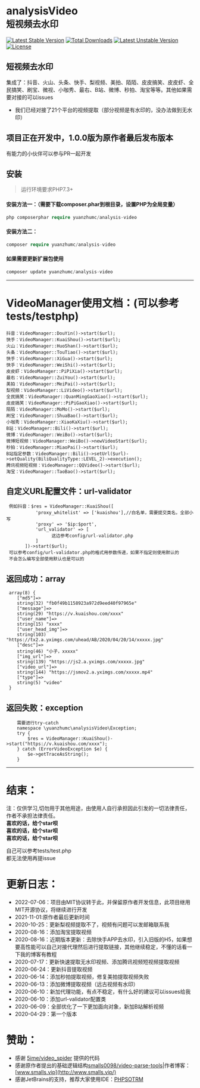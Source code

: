 <h1>
analysisVideo<br>
<small>短视频去水印</small>
</h1>
<p>
<a href="https://packagist.org/packages/yuanzhumc/analysis-video"><img src="https://poser.pugx.org/yuanzhumc/analysis-video/v/stable" alt="Latest Stable Version"></a>
<a href="https://packagist.org/packages/yuanzhumc/analysis-video"><img src="https://poser.pugx.org/yuanzhumc/analysis-video/downloads" alt="Total Downloads"></a>
<a href="https://packagist.org/packages/yuanzhumc/analysis-video"><img src="https://poser.pugx.org/yuanzhumc/analysis-video/v/unstable" alt="Latest Unstable Version"></a>
<a href="https://packagist.org/packages/yuanzhumc/analysis-video"><img src="https://poser.pugx.org/yuanzhumc/analysis-video/license" alt="License"></a>
</p>



## 短视频去水印
集成了：抖音、火山、头条、快手、梨视频、美拍、陌陌、皮皮搞笑、皮皮虾、全民搞笑、刷宝、微视、小咖秀、最右、B站、微博、秒拍、淘宝等等。其他如果需要对接的可以issues

* 我们已经对接了21个平台的视频提取（部分视频是有水印的，没办法做到无水印）

## 项目正在开发中，1.0.0版为原作者最后发布版本
有能力的小伙伴可以参与PR一起开发

## 安装

> 运行环境要求PHP7.3+

#### 安装方法一：（需要下载composer.phar到根目录，设置PHP为全局变量）
```php
php composerphar require yuanzhumc/analysis-video
```
#### 安装方法二：
```php
composer require yuanzhumc/analysis-video
```

#### 如果需要更新扩展包使用
```php
composer update yuanzhumc/analysis-video
```

********
 
 VideoManager使用文档：(可以参考tests/testphp)
 ==
    抖音：VideoManager::DouYin()->start($url);
    快手：VideoManager::KuaiShou()->start($url);
    火山：VideoManager::HuoShan()->start($url);
    头条：VideoManager::TouTiao()->start($url);
    快手：VideoManager::XiGua()->start($url);
    快手：VideoManager::WeiShi()->start($url);
    皮皮虾：VideoManager::PiPiXia()->start($url);
    最右：VideoManager::ZuiYou()->start($url);
    美拍：VideoManager::MeiPai()->start($url);
    梨视频：VideoManager::LiVideo()->start($url);
    全民搞笑：VideoManager::QuanMingGaoXiao()->start($url);
    皮皮搞笑：VideoManager::PiPiGaoXiao()->start($url);
    陌陌：VideoManager::MoMo()->start($url);
    刷宝：VideoManager::ShuaBao()->start($url);
    小咖秀：VideoManager::XiaoKaXiu()->start($url);
    B站：VideoManager::Bili()->start($url);
    微博：VideoManager::WeiBo()->start($url);
    微博短视频：VideoManager::WeiBo()->newVideoStart($url);
    秒拍：VideoManager::MiaoPai()->start($url);
    B站指定参数：VideoManager::Bili()->setUrl($url)->setQuality(BiliQualityType::LEVEL_2)->execution();
    腾讯视频短视频：VideoManager::QQVideo()->start($url);
    淘宝：VideoManager::TaoBao()->start($url);
   自定义URL配置文件：url-validator
   --
   ````
    例如抖音：$res = VideoManager::KuaiShou([
              'proxy_whitelist' => ['kuaishou'],//白名单，需要提交类名，全部小写
              'proxy' => '$ip:$port',
              'url_validator' => [
                    这边参考config/url-validator.php
              ]
          ])->start($url);
    可以参考config/url-validator.php的格式用参数传递，如果不指定则使用默认的
    不会怎么编写全部使用默认也是可以的
   ````
   返回成功：array
   --
   ````
    array(8) {
       ["md5"]=>
       string(32) "fb0f49b1158923a972d9eed40f97965e"
       ["message"]=>
       string(29) "https://v.kuaishou.com/xxxx"
       ["user_name"]=>
       string(15) "xxxx"
       ["user_head_img"]=>
       string(103) "https://tx2.a.yximgs.com/uhead/AB/2020/04/20/14/xxxxx.jpg"
       ["desc"]=>
       string(46) "小子，xxxxx"
       ["img_url"]=>
       string(139) "https://js2.a.yximgs.com/xxxxx.jpg"
       ["video_url"]=>
       string(144) "https://jsmov2.a.yximgs.com/xxxxx.mp4"
       ["type"]=>
       string(5) "video"
    }
   ````
   返回失败：exception
   --
   ````
       需要进行try-catch
       namespace \yuanzhumc\analysisVideo\Exception;
       try {
           $res = VideoManager::KuaiShou()->start("https://v.kuaishou.com/xxxx");
       } catch (ErrorVideoException $e) {
           $e->getTraceAsString();
       }
   ````
  ********
结束：  
==
  <font>注：仅供学习,切勿用于其他用途，由使用人自行承担因此引发的一切法律责任，作者不承担法律责任。</font> <br>
  **喜欢的话，给个star呗**<br>
  **喜欢的话，给个star呗**<br>
  **喜欢的话，给个star呗**<br>
  
  自己可以参考tests/test.php<br>
  都无法使用再提issue

更新日志：
==
* 2022-07-06：项目由MIT协议转于此，并保留原作者开发信息，此项目继用MIT开源协议，将继续进行开发
* 2021-11-01:原作者最后更新时间
* 2020-10-25：更新梨视频提取不了，视频有问题可以发邮箱联系我
* 2020-08-16：添加淘宝提取视频
* 2020-08-16：近期版本更新：去除快手APP去水印，引入旧版的H5，如果想要高性能可以自己对接代理然后进行提取链接，其他继续稳定，不懂的话看一下我的博客有教程
* 2020-07-17：更新快速提取无水印视频、添加腾讯视频短视频提取视频
* 2020-06-24：更新抖音提取视频
* 2020-06-14：添加秒拍提取视频，修复美拍提取视频失败
* 2020-06-13：添加微博提取视频（远古视频有水印）
* 2020-06-10：新加代理功能，有点不稳定，有什么好的建议可以issues给我
* 2020-06-10：添加url-validator配置类
* 2020-06-09：全部优化了一下更加面向对象，新加B站解析视频
* 2020-04-29：第一个版本


赞助：  
==
* 感谢 [5ime/video_spider](https://github.com/5ime/video_spider/) 提供的代码
* 感谢原作者提出的基础逻辑结构[smalls0098/video-parse-tools](https://github.com/smalls0098/video-parse-tools)|作者博客：[www.smalls.vip](http://www.smalls.vip/)
* 感谢JetBrains的支持，推荐大家使用IDE：[PHPSOTRM](https://www.jetbrains.com/?from=video-tools)
